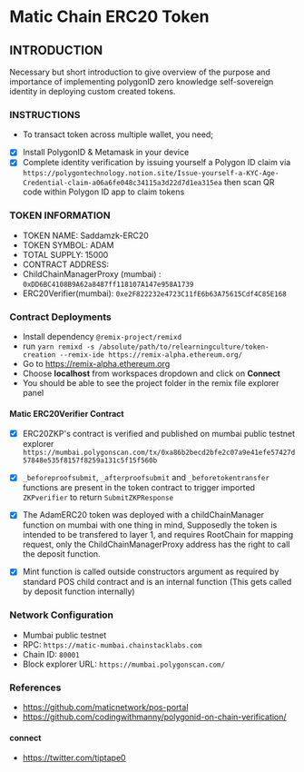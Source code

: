 # Matic Chain ERC20 Token

## INTRODUCTION
Necessary but short introduction to give overview of the purpose and importance of implementing polygonID zero knowledge self-sovereign identity in deploying custom created tokens.
### INSTRUCTIONS
* To transact token across multiple wallet, you need;

- [X] Install PolygonID & Metamask in your device
- [X] Complete identity verification by issuing yourself a Polygon ID claim via `https://polygontechnology.notion.site/Issue-yourself-a-KYC-Age-Credential-claim-a06a6fe048c34115a3d22d7d1ea315ea` then scan QR code within Polygon ID app to claim tokens

### TOKEN INFORMATION
* TOKEN NAME: Saddamzk-ERC20
* TOKEN SYMBOL: ADAM
* TOTAL SUPPLY: 15000
* CONTRACT ADDRESS: 
* ChildChainManagerProxy (mumbai) : `0xDD6BC4108B9A62a8487ff118107A147e958A1739`  
* ERC20Verifier(mumbai): `0xe2F822232e4723C11fE6b63A75615Cdf4C85E168`

### Contract Deployments
* Install dependency `@remix-project/remixd`
* run `yarn remixd -s /absolute/path/to/relearningculture/token-creation --remix-ide https://remix-alpha.ethereum.org/` 
* Go to https://remix-alpha.ethereum.org
* Choose **localhost** from workspaces dropdown and click on **Connect**
* You should be able to see the project folder in the remix file explorer panel

#### Matic ERC20Verifier Contract

- [X] ERC20ZKP's contract is verified and published on mumbai public testnet explorer `https://mumbai.polygonscan.com/tx/0xa86b2becd2bfe2c07a9e41efe57427d57848e535f8157f8259a131c5f15f560b`
- [X] `_beforeproofsubmit`, `_afterproofsubmit` and  `_beforetokentransfer` functions are present in the token contract to trigger imported `ZKPverifier` to return `SubmitZKPResponse` 

- [X] The AdamERC20 token was deployed with a childChainManager function on mumbai with one thing in mind, Supposedly the token is intended to be transfered to layer 1, and requires RootChain for mapping request, only the ChildChainManagerProxy address has the right to call the deposit function.
- [X] Mint function is called outside constructors argument as required by standard POS child contract and is an internal function (This gets called by deposit function internally)

### Network Configuration
*   Mumbai public testnet
*   RPC: `https://matic-mumbai.chainstacklabs.com`
*   Chain ID: `80001`
*   Block explorer URL: `https://mumbai.polygonscan.com/`

### References
* https://github.com/maticnetwork/pos-portal 
* https://github.com/codingwithmanny/polygonid-on-chain-verification/

#### connect
* https://twitter.com/tiptape0
